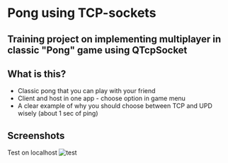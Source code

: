 # Pong using TCP-sockets

## Training project on implementing multiplayer in classic "Pong" game using QTcpSocket

## What is this?
* Classic pong that you can play with your friend
* Client and host in one app - choose option in game menu
* A clear example of why you should choose between TCP and UPD wisely (about 1 sec of ping) 

## Screenshots

Test on localhost
![test](https://repository-images.githubusercontent.com/239277688/79fd0480-4b3b-11ea-9296-e8e766dbf871)
